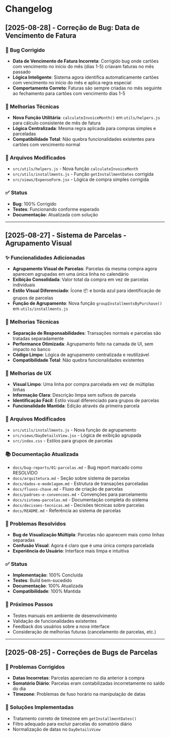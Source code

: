# Changelog

## [2025-08-28] - Correção de Bug: Data de Vencimento de Fatura

### 🐛 Bug Corrigido
- **Data de Vencimento de Fatura Incorreta**: Corrigido bug onde cartões com vencimento no início do mês (dias 1-5) criavam faturas no mês passado
- **Lógica Inteligente**: Sistema agora identifica automaticamente cartões com vencimento no início do mês e aplica regra especial
- **Comportamento Correto**: Faturas são sempre criadas no mês seguinte ao fechamento para cartões com vencimento dias 1-5

### 🔧 Melhorias Técnicas
- **Nova Função Utilitária**: `calculateInvoiceMonth()` em `utils/helpers.js` para cálculo consistente de mês de fatura
- **Lógica Centralizada**: Mesma regra aplicada para compras simples e parceladas
- **Compatibilidade Total**: Não quebra funcionalidades existentes para cartões com vencimento normal

### 📁 Arquivos Modificados
- `src/utils/helpers.js` - Nova função `calculateInvoiceMonth`
- `src/utils/installments.js` - Função `getInstallmentDates` corrigida
- `src/views/ExpenseForm.jsx` - Lógica de compra simples corrigida

### ✅ Status
- **Bug**: 100% Corrigido
- **Testes**: Funcionando conforme esperado
- **Documentação**: Atualizada com solução

---

## [2025-08-27] - Sistema de Parcelas - Agrupamento Visual

### ✨ Funcionalidades Adicionadas
- **Agrupamento Visual de Parcelas**: Parcelas da mesma compra agora aparecem agrupadas em uma única linha no calendário
- **Exibição Consolidada**: Valor total da compra em vez de parcelas individuais
- **Estilo Visual Diferenciado**: Ícone 📦 e borda azul para identificação de grupos de parcelas
- **Função de Agrupamento**: Nova função `groupInstallmentsByPurchase()` em `utils/installments.js`

### 🔧 Melhorias Técnicas
- **Separação de Responsabilidades**: Transações normais e parcelas são tratadas separadamente
- **Performance Otimizada**: Agrupamento feito na camada de UI, sem impacto no banco
- **Código Limpo**: Lógica de agrupamento centralizada e reutilizável
- **Compatibilidade Total**: Não quebra funcionalidades existentes

### 🎨 Melhorias de UX
- **Visual Limpo**: Uma linha por compra parcelada em vez de múltiplas linhas
- **Informação Clara**: Descrição limpa sem sufixos de parcela
- **Identificação Fácil**: Estilo visual diferenciado para grupos de parcelas
- **Funcionalidade Mantida**: Edição através da primeira parcela

### 📁 Arquivos Modificados
- `src/utils/installments.js` - Nova função de agrupamento
- `src/views/DayDetailsView.jsx` - Lógica de exibição agrupada
- `src/index.css` - Estilos para grupos de parcelas

### 📚 Documentação Atualizada
- `docs/bug-reports/01-parcelas.md` - Bug report marcado como RESOLVIDO
- `docs/arquitetura.md` - Seção sobre sistema de parcelas
- `docs/dados-e-modelagem.md` - Estrutura de transações parceladas
- `docs/fluxos-chave.md` - Fluxo de criação de parcelas
- `docs/padroes-e-convencoes.md` - Convenções para parcelamento
- `docs/sistema-parcelas.md` - Documentação completa do sistema
- `docs/decisoes-tecnicas.md` - Decisões técnicas sobre parcelas
- `docs/README.md` - Referência ao sistema de parcelas

### 🐛 Problemas Resolvidos
- **Bug de Visualização Múltipla**: Parcelas não aparecem mais como linhas separadas
- **Confusão Visual**: Agora é claro que é uma única compra parcelada
- **Experiência do Usuário**: Interface mais limpa e intuitiva

### ✅ Status
- **Implementação**: 100% Concluída
- **Testes**: Build bem-sucedido
- **Documentação**: 100% Atualizada
- **Compatibilidade**: 100% Mantida

### 🔮 Próximos Passos
- Testes manuais em ambiente de desenvolvimento
- Validação de funcionalidades existentes
- Feedback dos usuários sobre a nova interface
- Consideração de melhorias futuras (cancelamento de parcelas, etc.)

---

## [2025-08-25] - Correções de Bugs de Parcelas

### 🐛 Problemas Corrigidos
- **Datas Incorretas**: Parcelas apareciam no dia anterior à compra
- **Somatório Diário**: Parcelas eram contabilizadas incorretamente no saldo do dia
- **Timezone**: Problemas de fuso horário na manipulação de datas

### 🔧 Soluções Implementadas
- Tratamento correto de timezone em `getInstallmentDates()`
- Filtro adequado para excluir parcelas do somatório diário
- Normalização de datas no `DayDetailsView`